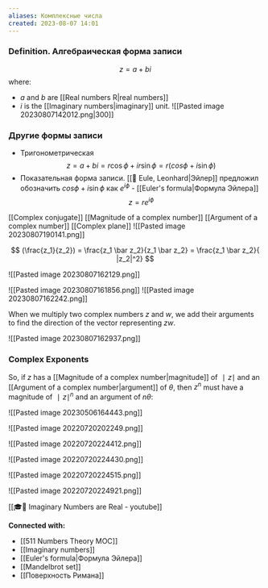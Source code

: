 ```yaml
---
aliases: Комплексные числа
created: 2023-08-07 14:01
---
```


### Definition. Алгебраическая форма записи
$$z = a + bi$$
where:
- $a$ and $b$ are [[Real numbers R|real numbers]]
- $i$ is the [[Imaginary numbers|imaginary]] unit.
![[Pasted image 20230807142012.png|300]]


### Другие формы записи
- Тригонометрическая
$$
z = a + bi = r\cos\phi + ir\sin\phi = r(cos\phi + i\sin\phi)
$$
- Показательная форма записи. [[👤 Eule, Leonhard|Эйлер]] предложил обозначить $cos\phi + i\sin\phi$ как $e^{i\phi}$ - [[Euler's formula|Формула Эйлера]]
$$
z = re^{i\phi}
$$




[[Сomplex conjugate]]
[[Magnitude of a complex number]]
[[Argument of a complex number]]
[[Complex plane]]
![[Pasted image 20230807190141.png]]


$$
(\frac{z_1}{z_2}) = \frac{z_1 \bar z_2}{z_1 \bar z_2} = \frac{z_1 \bar z_2}{ |z_2|^2}
$$


![[Pasted image 20230807162129.png]]

![[Pasted image 20230807161856.png]]
![[Pasted image 20230807162242.png]]

When we multiply two complex numbers $z$ and $w$, we add their arguments to find the direction of the vector representing $zw$.

![[Pasted image 20230807162937.png]]

### Complex Exponents
So, if $z$ has a [[Magnitude of a complex number|magnitude]]  of $∣z∣$ and an [[Argument of a complex number|argument]] of $θ$, then $z^n$ must have a magnitude of $∣z∣^n$ and an argument of $nθ$:


![[Pasted image 20230506164443.png]]

![[Pasted image 20220720202249.png]]

![[Pasted image 20220720224412.png]]

![[Pasted image 20220720224430.png]]

![[Pasted image 20220720224515.png]]

![[Pasted image 20220720224921.png]]




[[🎓🌳 Imaginary Numbers are Real - youtube]]



**Connected with:**
- [[511 Numbers Theory MOC]]
- [[Imaginary numbers]]
- [[Euler's formula|Формула Эйлера]]
- [[Mandelbrot set]]
- [[Поверхность Римана]]
